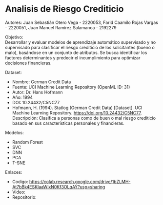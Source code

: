 # Analisis de Riesgo Crediticio

Autores: Juan Sebastián Otero Vega - 2220053, Farid Caamilo Rojas Vargas - 2220051, Juan Manuel Ramírez Salamanca - 2192279

Objetivo:  
Desarrollar y evaluar modelos de aprendizaje automático supervisado y no supervisado para clasificar el riesgo crediticio de los solicitantes (bueno o malo), basándose en un conjunto de atributos. Se busca identificar los factores determinantes y predecir el incumplimiento para optimizar decisiones financieras.

Dataset:
- Nombre: German Credit Data
- Fuente: UCI Machine Learning Repository (OpenML ID: 31)
- Autor: Dr. Hans Hofmann
- Año: 1994
- DOI: 10.24432/C5NC77
- Hofmann, H. (1994). Statlog (German Credit Data) [Dataset]. UCI Machine Learning Repository. https://doi.org/10.24432/C5NC77.
Descripción: Clasifica a personas como de buen o mal riesgo crediticio basado en sus características personales y financieras.


Modelos:
- Random Forest
- SVC
- DNN
- PCA
- T-SNE

Enlaces:

- Codigo: https://colab.research.google.com/drive/1bZLMH-At7bBk4ESKIaaWlxN0Kf3OLqAY?usp=sharing
- Video: 
- Repositorio: 
